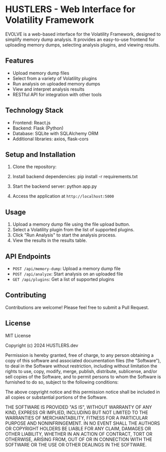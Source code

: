 # HUSTLERS - Web Interface for Volatility Framework

EVOLVE is a web-based interface for the Volatility Framework, designed to simplify memory dump analysis. It provides an easy-to-use frontend for uploading memory dumps, selecting analysis plugins, and viewing results.

## Features

- Upload memory dump files
- Select from a variety of Volatility plugins
- Run analysis on uploaded memory dumps
- View and interpret analysis results
- RESTful API for integration with other tools

## Technology Stack

- Frontend: React.js
- Backend: Flask (Python)
- Database: SQLite with SQLAlchemy ORM
- Additional libraries: axios, flask-cors

## Setup and Installation

1. Clone the repository:

2. Install backend dependencies: 
pip install -r requirements.txt

3. Start the backend server:
python app.py

4. Access the application at `http://localhost:5000`

## Usage

1. Upload a memory dump file using the file upload button.
2. Select a Volatility plugin from the list of supported plugins.
3. Click "Run Analysis" to start the analysis process.
4. View the results in the results table.

## API Endpoints

- `POST /api/memory-dump`: Upload a memory dump file
- `POST /api/analyze`: Start analysis on an uploaded file
- `GET /api/plugins`: Get a list of supported plugins

## Contributing

Contributions are welcome! Please feel free to submit a Pull Request.

## License

MIT License

Copyright (c) 2024 HUSTLERS.dev

Permission is hereby granted, free of charge, to any person obtaining a copy
of this software and associated documentation files (the "Software"), to deal
in the Software without restriction, including without limitation the rights
to use, copy, modify, merge, publish, distribute, sublicense, and/or sell
copies of the Software, and to permit persons to whom the Software is
furnished to do so, subject to the following conditions:

The above copyright notice and this permission notice shall be included in all
copies or substantial portions of the Software.

THE SOFTWARE IS PROVIDED "AS IS", WITHOUT WARRANTY OF ANY KIND, EXPRESS OR
IMPLIED, INCLUDING BUT NOT LIMITED TO THE WARRANTIES OF MERCHANTABILITY,
FITNESS FOR A PARTICULAR PURPOSE AND NONINFRINGEMENT. IN NO EVENT SHALL THE
AUTHORS OR COPYRIGHT HOLDERS BE LIABLE FOR ANY CLAIM, DAMAGES OR OTHER
LIABILITY, WHETHER IN AN ACTION OF CONTRACT, TORT OR OTHERWISE, ARISING FROM,
OUT OF OR IN CONNECTION WITH THE SOFTWARE OR THE USE OR OTHER DEALINGS IN THE
SOFTWARE.